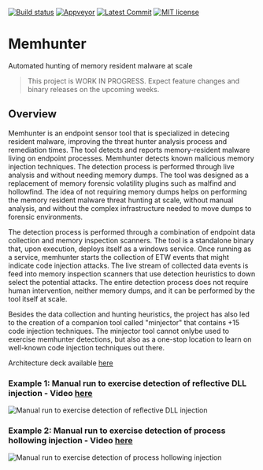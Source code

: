 [![Build status](https://ci.appveyor.com/api/projects/status/aokyumj3hyx0i8cw/branch/master?svg=true)](https://ci.appveyor.com/project/marcosd4h/memhunter/branch/master)
[![Appveyor](https://badgen.net/appveyor/ci/marcosd4h/memhunter)](https://ci.appveyor.com/project/marcosd4h/memhunter)
[![Latest Commit](https://badgen.net/github/last-commit/marcosd4h/memhunter)](https://github.com/marcosd4h/memhunter/commits/master)
[![MIT license](https://badgen.net/badge/license/MIT/blue)](http://opensource.org/licenses/MIT)

# Memhunter
Automated hunting of memory resident malware at scale
>  This project is WORK IN PROGRESS. Expect feature changes and binary releases on the upcoming weeks.

## Overview
Memhunter is an endpoint sensor tool that is specialized in detecing resident malware, improving the threat hunter analysis process and remediation times. The tool detects and reports memory-resident malware living on endpoint processes. Memhunter detects known malicious memory injection techniques. The detection process is performed through live analysis and without needing memory dumps. The tool was designed as a replacement of memory forensic volatility plugins such as malfind and hollowfind. The idea of not requiring memory dumps helps on performing the memory resident malware threat hunting at scale, without manual analysis, and without the complex infrastructure needed to move dumps to forensic environments.

The detection process is performed through a combination of endpoint data collection and memory inspection scanners. The tool is a standalone binary that, upon execution, deploys itself as a windows service. Once running as a service, memhunter starts the collection of ETW events that might indicate code injection attacks. The live stream of collected data events is feed into memory inspection scanners that use detection heuristics to down select the potential attacks. The entire detection process does not require human
intervention, neither memory dumps, and it can be performed by the tool itself at scale.

Besides the data collection and hunting heuristics, the project has also led to the creation of a companion tool called "minjector" that
contains +15 code injection techniques. The minjector tool cannot onlybe used to exercise memhunter detections, but also as a one-stop
location to learn on well-known code injection techniques out there.

Architecture deck available [here](https://drive.google.com/open?id=1hgx2FTNIkry9Nt8LOJVz_rHNhcGfJChxZVGckv7VI8E)

### Example 1: Manual run to exercise detection of reflective DLL injection - Video [here](https://www.youtube.com/watch?v=t_fR1sCENkc)
![Manual run to exercise detection of reflective DLL injection](https://thumbs.gfycat.com/FeistyImmaculateGaur-size_restricted.gif)


### Example 2: Manual run to exercise detection of process hollowing injection - Video [here](https://www.youtube.com/watch?v=QxCguP76uyg)
![Manual run to exercise detection of process hollowing injection](https://thumbs.gfycat.com/NarrowTidyBlacklemur-size_restricted.gif)
